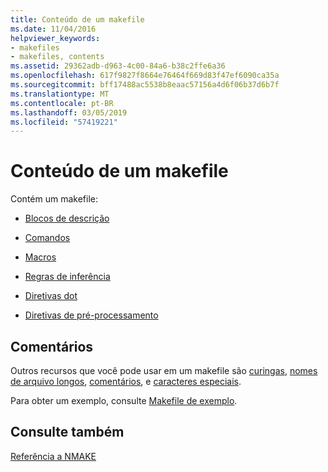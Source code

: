 ```yaml
---
title: Conteúdo de um makefile
ms.date: 11/04/2016
helpviewer_keywords:
- makefiles
- makefiles, contents
ms.assetid: 29362adb-d963-4c00-84a6-b38c2ffe6a36
ms.openlocfilehash: 617f9827f8664e76464f669d83f47ef6090ca35a
ms.sourcegitcommit: bff17488ac5538b8eaac57156a4d6f06b37d6b7f
ms.translationtype: MT
ms.contentlocale: pt-BR
ms.lasthandoff: 03/05/2019
ms.locfileid: "57419221"
---
```

# <a name="contents-of-a-makefile"></a>Conteúdo de um makefile

Contém um makefile:

- [Blocos de descrição](../build/description-blocks.md)

- [Comandos](../build/commands-in-a-makefile.md)

- [Macros](../build/macros-and-nmake.md)

- [Regras de inferência](../build/inference-rules.md)

- [Diretivas dot](../build/dot-directives.md)

- [Diretivas de pré-processamento](../build/makefile-preprocessing.md)

## <a name="remarks"></a>Comentários

Outros recursos que você pode usar em um makefile são [curingas](../build/wildcards-and-nmake.md), [nomes de arquivo longos](../build/long-filenames-in-a-makefile.md), [comentários](../build/comments-in-a-makefile.md), e [caracteres especiais](../build/special-characters-in-a-makefile.md).

Para obter um exemplo, consulte [Makefile de exemplo](../build/sample-makefile.md).

## <a name="see-also"></a>Consulte também

[Referência a NMAKE](../build/nmake-reference.md)

